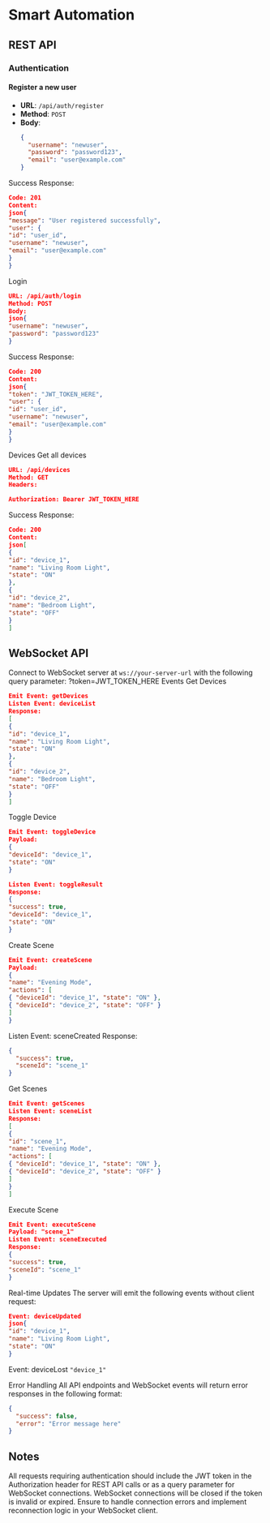 # Smart Automation

## REST API

### Authentication

#### Register a new user

- **URL**: `/api/auth/register`
- **Method**: `POST`
- **Body**:
  ```json
  {
    "username": "newuser",
    "password": "password123",
    "email": "user@example.com"
  }
  ```

Success Response:

```json
Code: 201
Content:
json{
"message": "User registered successfully",
"user": {
"id": "user_id",
"username": "newuser",
"email": "user@example.com"
}
}
```

Login

```json
URL: /api/auth/login
Method: POST
Body:
json{
"username": "newuser",
"password": "password123"
}
```

Success Response:

```json
Code: 200
Content:
json{
"token": "JWT_TOKEN_HERE",
"user": {
"id": "user_id",
"username": "newuser",
"email": "user@example.com"
}
}
```

Devices
Get all devices

```json
URL: /api/devices
Method: GET
Headers:

Authorization: Bearer JWT_TOKEN_HERE
```

Success Response:

```json
Code: 200
Content:
json[
{
"id": "device_1",
"name": "Living Room Light",
"state": "ON"
},
{
"id": "device_2",
"name": "Bedroom Light",
"state": "OFF"
}
]
```

## WebSocket API

Connect to WebSocket server at `ws://your-server-url` with the following query parameter:
?token=JWT_TOKEN_HERE
Events
Get Devices

```json
Emit Event: getDevices
Listen Event: deviceList
Response:
[
{
"id": "device_1",
"name": "Living Room Light",
"state": "ON"
},
{
"id": "device_2",
"name": "Bedroom Light",
"state": "OFF"
}
]
```

Toggle Device

```json
Emit Event: toggleDevice
Payload:
{
"deviceId": "device_1",
"state": "ON"
}

Listen Event: toggleResult
Response:
{
"success": true,
"deviceId": "device_1",
"state": "ON"
}
```

Create Scene

```json
Emit Event: createScene
Payload:
{
"name": "Evening Mode",
"actions": [
{ "deviceId": "device_1", "state": "ON" },
{ "deviceId": "device_2", "state": "OFF" }
]
}
```

Listen Event: sceneCreated
Response:

```json
{
  "success": true,
  "sceneId": "scene_1"
}
```

Get Scenes

```json
Emit Event: getScenes
Listen Event: sceneList
Response:
[
{
"id": "scene_1",
"name": "Evening Mode",
"actions": [
{ "deviceId": "device_1", "state": "ON" },
{ "deviceId": "device_2", "state": "OFF" }
]
}
]
```

Execute Scene

```json
Emit Event: executeScene
Payload: "scene_1"
Listen Event: sceneExecuted
Response:
{
"success": true,
"sceneId": "scene_1"
}
```

Real-time Updates
The server will emit the following events without client request:

```json
Event: deviceUpdated
json{
"id": "device_1",
"name": "Living Room Light",
"state": "ON"
}
```

Event: deviceLost
`"device_1"`

Error Handling
All API endpoints and WebSocket events will return error responses in the following format:

```json
{
  "success": false,
  "error": "Error message here"
}
```

## Notes

All requests requiring authentication should include the JWT token in the Authorization header for REST API calls or as a query parameter for WebSocket connections.
WebSocket connections will be closed if the token is invalid or expired.
Ensure to handle connection errors and implement reconnection logic in your WebSocket client.
